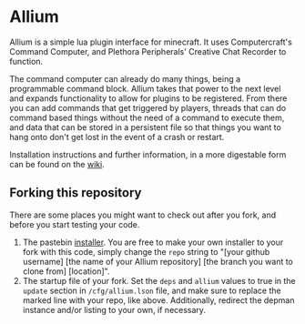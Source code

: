 # Allium

Allium is a simple lua plugin interface for minecraft.
It uses Computercraft's Command Computer, and Plethora Peripherals' Creative Chat Recorder to function.

The command computer can already do many things, being a programmable command block. Allium takes that power to the next level and expands functionality to allow for plugins to be registered. From there you can add commands that get triggered by players, threads that can do command based things without the need of a command to execute them, and data that can be stored in a persistent file so that things you want to hang onto don't get lost in the event of a crash or restart.

Installation instructions and further information, in a more digestable form can be found on the [wiki](https://hugeblank.github.io/Allium-wiki/).

## Forking this repository

There are some places you might want to check out after you fork, and before you start testing your code.

1. The pastebin [installer](https://www.pastebin.com/LGwrkjxm). You are free to make your own installer to your fork with this code, simply change the `repo` string to "[your github username] [the name of your Allium repository] [the branch you want to clone from] [location]".
2. The startup file of your fork. Set the `deps` and `allium` values to true in the `update` section in `/cfg/allium.lson` file, and make sure to replace the marked line with your repo, like above. Additionally, redirect the depman instance and/or listing to your own, if necessary.